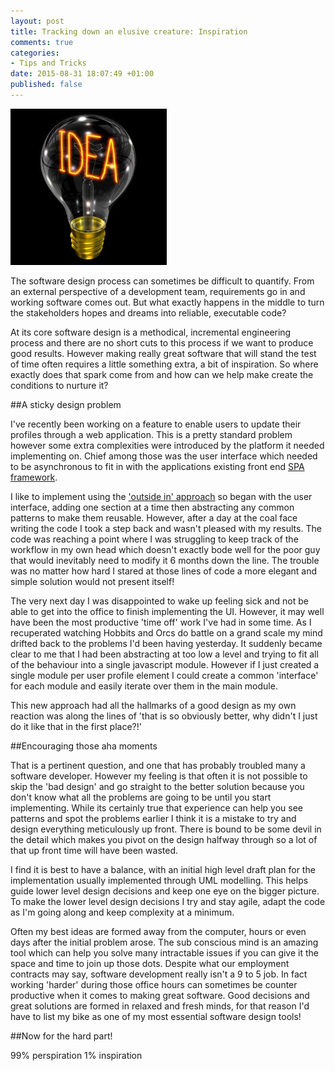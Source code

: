 ```yaml
---
layout: post
title: Tracking down an elusive creature: Inspiration
comments: true
categories: 
- Tips and Tricks
date: 2015-08-31 18:07:49 +01:00
published: false
---
```


[<img src="images/posts/idea.jpg" class="alignleft" title="Ideas lightbulb" />](http://www.603copywriting.co.uk/blog-post-ideas/)

The software design process can sometimes be difficult to quantify. From an external perspective of a development team, requirements go in and working software comes out. But what exactly happens in the middle to turn the stakeholders hopes and dreams into reliable, executable code? 

At its core software design is a methodical, incremental engineering process and there are no short cuts to this process if we want to produce good results. However making really great software that will stand the test of time often requires a little something extra, a bit of inspiration. So where exactly does that spark come from and how can we help make create the conditions to nurture it?      

##A sticky design problem

I've recently been working on a feature to enable users to update their profiles through a web application. This is a pretty standard problem however some extra complexities were introduced by the platform it needed implementing on. Chief among those was the user interface which needed to be asynchronous to fit in with the applications existing front end [SPA framework](https://en.wikipedia.org/wiki/Single-page_application). 

I like to implement using the ['outside in' approach](http://programmers.stackexchange.com/questions/166409/tdd-outside-in-vs-inside-out)  so began with the user interface, adding one section at a time then abstracting any common patterns to make them reusable. However, after a day at the coal face writing the code I took a step back and wasn't pleased with my results. The code was reaching a point where I was struggling to keep track of the workflow in my own head which doesn't exactly bode well for the poor guy that would inevitably need to modify it 6 months down the line. The trouble was no matter how hard I stared at those lines of code a more elegant and simple solution would not present itself!

The very next day I was disappointed to wake up feeling sick and not be able to get into the office to finish implementing the UI. However, it may well have been the most productive 'time off' work I've had in some time. As I recuperated watching Hobbits and Orcs do battle on a grand scale my mind drifted back to the problems I'd been having yesterday. It suddenly became clear to me that I had been abstracting at too low a level and trying to fit all of the behaviour into a single javascript module. However if I just created a single module per user profile element I could create a common 'interface' for each module and easily iterate over them in the main module. 

This new approach had all the hallmarks of a good design as my own reaction was along the lines of 'that is so obviously better, why didn't I just do it like that in the first place?!'

##Encouraging those aha moments

That is a pertinent question, and one that has probably troubled many a software developer. However my feeling is that often it is not possible to skip the 'bad design' and go straight to the better solution because you don't know what all the problems are going to be until you start implementing. While its certainly true that experience can help you see patterns and spot the problems earlier I think it is a mistake to try and design everything meticulously up front. There is bound to be some devil in the detail which makes you pivot on the design halfway through so a lot of that up front time will have been wasted. 

I find it is best to have a balance, with an initial high level draft plan for the implementation usually implemented through UML modelling. This helps guide lower level design decisions and keep one eye on the bigger picture. To make the lower level design decisions I try and stay agile, adapt the code as I'm going along and keep complexity at a minimum. 

Often my best ideas are formed away from the computer, hours or even days after the initial problem arose. The sub conscious mind is an amazing tool which can help you solve many intractable issues if you can give it the space and time to join up those dots. Despite what our employment contracts may say, software development really isn't a 9 to 5 job. In fact working 'harder' during those office hours can sometimes be counter productive when it comes to making great software. Good decisions and great solutions are formed in relaxed and fresh minds, for that reason I'd have to list my bike as one of my most essential software design tools!   

##Now for the hard part!


  
99% perspiration 1% inspiration







